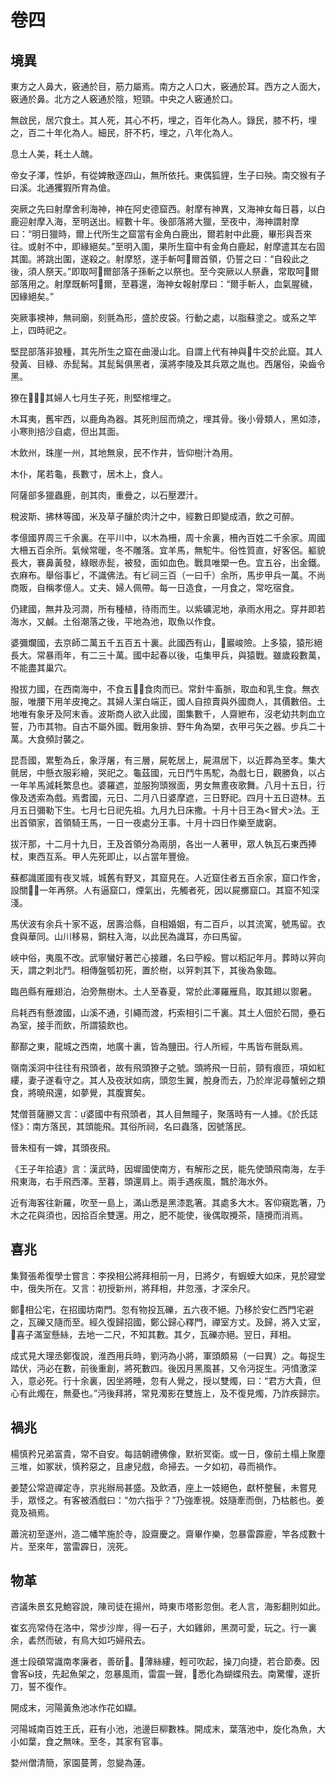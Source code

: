# 卷四

## 境異

東方之人鼻大，竅通於目，筋力屬焉。南方之人口大，竅通於耳。西方之人面大，竅通於鼻。北方之人竅通於陰，短頸。中央之人竅通於口。

無啟民，居穴食土。其人死，其心不朽，埋之，百年化為人。錄民，膝不朽，埋之，百二十年化為人。細民，肝不朽，埋之，八年化為人。

息土人美，耗土人醜。

帝女子澤，性妒，有從婢散逐四山，無所依托。東偶狐貍，生子曰殃。南交猴有子曰溪。北通玃猳所育為傖。

突厥之先曰射摩舍利海神，神在阿史德窟西。射摩有神異，又海神女每日暮，以白鹿迎射摩入海，至明送出。經數十年。後部落將大獵，至夜中，海神謂射摩曰：“明日獵時，爾上代所生之窟當有金角白鹿出，爾若射中此鹿，畢形與吾來往。或射不中，即緣絕矣。”至明入圍，果所生窟中有金角白鹿起，射摩遣其左右固其圍。將跳出圍，遂殺之。射摩怒，遂手斬呵爾首領，仍誓之曰：“自殺此之後，須人祭天。”即取呵爾部落子孫斬之以祭也。至今突厥以人祭纛，常取呵爾部落用之。射摩既斬呵爾，至暮還，海神女報射摩曰：“爾手斬人，血氣腥穢，因緣絕矣。”

突厥事襖神，無祠廟，刻氈為形，盛於皮袋。行動之處，以脂蘇塗之。或系之竿上，四時祀之。

堅昆部落非狼種，其先所生之窟在曲漫山北。自謂上代有神與牛交於此窟。其人發黃、目綠、赤髭髯。其髭髯俱黑者，漢將李陵及其兵眾之胤也。西屠俗，染齒令黑。

獠在，其婦人七月生子死，則堅棺埋之。

木耳夷，舊牢西，以鹿角為器。其死則屈而燒之，埋其骨。後小骨類人，黑如漆，小寒則掊沙自處，但出其面。

木飲州，珠崖一州，其地無泉，民不作井，皆仰樹汁為用。

木仆，尾若龜，長數寸，居木上，食人。

阿薩部多獵蟲鹿，剖其肉，重疊之，以石壓瀝汁。

稅波斯、拂林等國，米及草子釀於肉汁之中，經數日即變成酒，飲之可醉。

孝億國界周三千余裏。在平川中，以木為柵，周十余裏，柵內百姓二千余家。周國大柵五百余所。氣候常暖，冬不雕落。宜羊馬，無駝牛。俗性質直，好客侶。軀貌長大，褰鼻黃發，綠眼赤髭，被發，面如血色。戰具唯槊一色。宜五谷，出金鐵。衣麻布。舉俗事ビ，不識佛法。有ビ祠三百（一曰千）余所，馬步甲兵一萬。不尚商販，自稱孝億人。丈夫、婦人佩帶。每一日造食，一月食之，常吃宿食。

仍建國，無井及河澗，所有種植，待雨而生。以紫礦泥地，承雨水用之。穿井即若海水，又鹹。土俗潮落之後，平地為池，取魚以作食。

婆彌爛國，去京師二萬五千五百五十裏。此國西有山，巖峻險。上多猿，猿形絕長大。常暴雨年，有二三十萬。國中起春以後，屯集甲兵，與猿戰。雖歲殺數萬，不能盡其巢穴。

撥拔力國，在西南海中，不食五，食肉而已。常針牛畜脈，取血和乳生食。無衣服，唯腰下用羊皮掩之。其婦人潔白端正，國人自掠賣與外國商人，其價數倍。土地唯有象牙及阿末香。波斯商人欲入此國，圍集數千，人齋紲布，沒老幼共刺血立誓，乃市其物。自古不屬外國。戰用象排、野牛角為槊，衣甲弓矢之器。步兵二十萬。大食頻討襲之。

昆吾國，累塹為丘，象浮屠，有三層，屍乾居上，屍濕居下，以近葬為至孝。集大氈居，中懸衣服彩繪，哭祀之。龜茲國，元日鬥牛馬駝，為戲七日，觀勝負，以占一年羊馬減耗繁息也。婆羅遮，並服狗頭猴面，男女無晝夜歌舞。八月十五日，行像及透索為戲。焉耆國，元日、二月八日婆摩遮，三日野祀。四月十五日遊林。五月五日彌勒下生。七月七日祀先祖。九月九日床撒。十月十日王為<冒犬>法。王出首領家，首領騎王馬，一日一夜處分王事。十月十四日作樂至歲窮。

拔汗那，十二月十九日，王及首領分為兩朋，各出一人著甲，眾人執瓦石東西捧杖，東西互系。甲人先死即止，以占當年豐儉。

蘇都識匿國有夜叉城，城舊有野叉，其窟見在。人近窟住者五百余家，窟口作舍，設關，一年再祭。人有逼窟口，煙氣出，先觸者死，因以屍擲窟口。其窟不知深淺。

馬伏波有余兵十家不返，居壽洽縣，自相婚姻，有二百戶，以其流寓，號馬留。衣食與華同。山川移易，銅柱入海，以此民為識耳，亦曰馬留。

峽中俗，夷風不改。武寧蠻好著芒心接離，名曰苧綏。嘗以稻記年月。葬時以笄向天，謂之刺北鬥。相傳盤瓠初死，置於樹，以笄刺其下，其後為象臨。

臨邑縣有雁翅泊，泊旁無樹木。土人至春夏，常於此澤羅雁鳥，取其翅以禦暑。

烏耗西有懸渡國，山溪不通，引繩而渡，朽索相引二千裏。其土人佃於石間，壘石為室，接手而飲，所謂猿飲也。

鄯鄯之東，龍城之西南，地廣十裏，皆為鹽田。行人所經，牛馬皆布氈臥焉。

嶺南溪洞中往往有飛頭者，故有飛頭獠子之號。頭將飛一日前，頸有痕匝，項如紅縷，妻子遂看守之。其人及夜狀如病，頭忽生翼，脫身而去，乃於岸泥尋蟹蚓之類食，將曉飛還，如夢覺，其腹實矣。

梵僧菩薩勝又言：婆國中有飛頭者，其人目無瞳子，聚落時有一人據。《於氏誌怪》：南方落民，其頭能飛。其俗所祠，名曰蟲落，因號落民。

晉朱桓有一婢，其頭夜飛。

《王子年拾遺》言：漢武時，因墀國使南方，有解形之民，能先使頭飛南海，左手飛東海，右手飛西澤。至暮，頭還肩上。兩手遇疾風，飄於海水外。

近有海客往新羅，吹至一島上，滿山悉是黑漆匙箸。其處多大木。客仰窺匙箸，乃木之花與須也，因拾百余雙還。用之，肥不能使，後偶取攪茶，隨攪而消焉。

## 喜兆

集賢張希復學士嘗言：李揆相公將拜相前一月，日將夕，有蝦蟆大如床，見於寢堂中，俄失所在。又言：初授新州，將拜相，井忽漲，才深余尺。

鄭相公宅，在招國坊南門。忽有物投瓦礫，五六夜不絕。乃移於安仁西門宅避之，瓦礫又隨而至。經久復歸招國，鄭公歸心釋門，禪室方丈。及歸，將入丈室，喜子滿室懸絲，去地一二尺，不知其數。其夕，瓦礫亦絕。翌日，拜相。

成式見大理丞鄭復說，淮西用兵時，劉沔為小將，軍頭頗易（一曰異）之。每捉生踏伏，沔必在數，前後重創，將死數四。後因月黑風甚，又令沔捉生。沔憤激深入，意必死。行十余裏，因坐將睡，忽有人覺之，授以雙燭，曰：“君方大貴，但心有此燭在，無憂也。”沔後拜將，常見濁影在雙旌上，及不復見燭，乃詐疾歸宗。

## 禍兆

楊慎矜兄弟富貴，常不自安。每詰朝禮佛像，默祈冥衛。或一日，像前土榻上聚塵三堆，如冢狀，慎矜惡之，且慮兒戲，命掃去。一夕如初，尋而禍作。

姜楚公常遊禪定寺，京兆辦局甚盛。及飲酒，座上一妓絕色，獻杯整鬟，未嘗見手，眾怪之。有客被酒戲曰：“勿六指乎？”乃強牽視。妓隨牽而倒，乃枯骸也。姜竟及禍焉。

蕭浣初至遂州，造二幡竿施於寺，設齋慶之。齋畢作樂，忽暴雷霹靂，竿各成數十片。至來年，當雷霹日，浣死。

## 物革

咨議朱景玄見鮑容說，陳司徒在揚州，時東市塔影忽倒。老人言，海影翻則如此。

崔玄亮常侍在洛中，常步沙岸，得一石子，大如雞卵，黑潤可愛，玩之。行一裏余，砉然而破，有鳥大如巧婦飛去。

進士段碩常識南孝廉者，善斫。薄絲縷，輕可吹起，操刀向捷，若合節奏。因會客技，先起魚架之，忽暴風雨，雷震一聲，悉化為蝴蝶飛去。南驚懼，遂折刀，誓不復作。

開成末，河陽黃魚池冰作花如纈。

河陽城南百姓王氏，莊有小池，池邊巨柳數株。開成末，葉落池中，旋化為魚，大小如葉，食之無味。至冬，其家有官事。

婺州僧清簡，家園蔓菁，忽變為蓮。